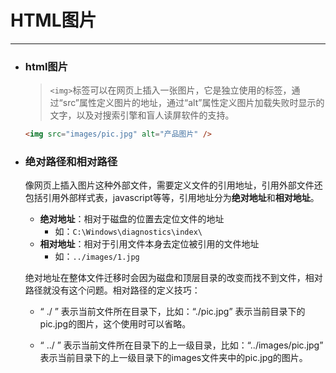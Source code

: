 HTML图片
===

---

* ### html图片

    > `<img>`标签可以在网页上插入一张图片，它是独立使用的标签，通过“src”属性定义图片的地址，通过“alt”属性定义图片加载失败时显示的文字，以及对搜索引擎和盲人读屏软件的支持。

    ```html
    <img src="images/pic.jpg" alt="产品图片" />
    ```

* ### 绝对路径和相对路径

    像网页上插入图片这种外部文件，需要定义文件的引用地址，引用外部文件还包括引用外部样式表，javascript等等，引用地址分为**绝对地址**和**相对地址**。

    * **绝对地址**：相对于磁盘的位置去定位文件的地址
        * 如：`C:\Windows\diagnostics\index\`
    * **相对地址**：相对于引用文件本身去定位被引用的文件地址
        * 如：`../images/1.jpg`



    绝对地址在整体文件迁移时会因为磁盘和顶层目录的改变而找不到文件，相对路径就没有这个问题。相对路径的定义技巧：

    * “ ./ ” 表示当前文件所在目录下，比如：“./pic.jpg” 表示当前目录下的pic.jpg的图片，这个使用时可以省略。

    * “ ../ ” 表示当前文件所在目录下的上一级目录，比如：“../images/pic.jpg” 表示当前目录下的上一级目录下的images文件夹中的pic.jpg的图片。